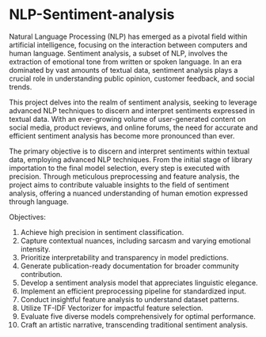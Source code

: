 # NLP-Sentiment-analysis
Natural Language Processing (NLP) has emerged as a pivotal field within artificial intelligence, focusing on the interaction between computers and human language. Sentiment analysis, a subset of NLP, involves the extraction of emotional tone from written or spoken language. In an era dominated by vast amounts of textual data, sentiment analysis plays a crucial role in understanding public opinion, customer feedback, and social trends.

This project delves into the realm of sentiment analysis, seeking to leverage advanced NLP techniques to discern and interpret sentiments expressed in textual data. With an ever-growing volume of user-generated content on social media, product reviews, and online forums, the need for accurate and efficient sentiment analysis has become more pronounced than ever.

The primary objective is to discern and interpret sentiments within textual data, employing advanced NLP techniques. From the initial stage of library importation to the final model selection, every step is executed with precision. Through meticulous preprocessing and feature analysis, the project aims to contribute valuable insights to the field of sentiment analysis, offering a nuanced understanding of human emotion expressed through language.

Objectives:

1. Achieve high precision in sentiment classification.
2. Capture contextual nuances, including sarcasm and varying emotional intensity.
3. Prioritize interpretability and transparency in model predictions.
4. Generate publication-ready documentation for broader community contribution.
5. Develop a sentiment analysis model that appreciates linguistic elegance.
6. Implement an efficient preprocessing pipeline for standardized input.
7. Conduct insightful feature analysis to understand dataset patterns.
8. Utilize TF-IDF Vectorizer for impactful feature selection.
9. Evaluate five diverse models comprehensively for optimal performance.
10. Craft an artistic narrative, transcending traditional sentiment analysis.
